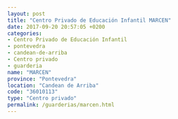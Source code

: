 ```yaml
---
layout: post
title: "Centro Privado de Educación Infantil MARCEN"
date: 2017-09-20 20:57:05 +0200
categories:
- Centro Privado de Educación Infantil
- pontevedra
- candean-de-arriba
- Centro privado
- guarderia
name: "MARCEN"
province: "Pontevedra"
location: "Candean de Arriba"
code: "36010113"
type: "Centro privado"
permalink: /guarderias/marcen.html
---
```

